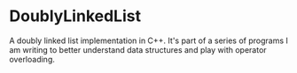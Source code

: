 # DoublyLinkedList
A doubly linked list implementation in C++. It's part of a series of programs I am writing to better understand data structures and play with operator overloading.
